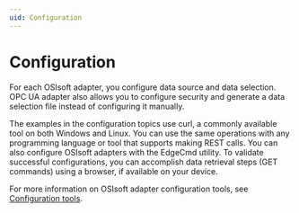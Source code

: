 ```yaml
---
uid: Configuration
---
```


# Configuration

For each OSIsoft adapter, you configure data source and data selection. OPC UA adapter also allows you to configure security and generate a data selection file instead of configuring it manually.

The examples in the configuration topics use curl, a commonly available tool on both Windows and Linux. You can use the same operations with any programming language or tool that supports making REST calls. You can also configure OSIsoft adapters with the EdgeCmd utility. To validate successful configurations, you can accomplish data retrieval steps (GET commands) using a browser, if available on your device.

For more information on OSIsoft adapter configuration tools, see [Configuration tools](https://github.com/osisoft/OSIsoft-Adapter/blob/master/V1/Configuration/Configuration%20tools.md).
